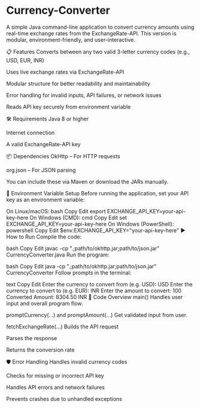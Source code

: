 # Currency-Converter

A simple Java command-line application to convert currency amounts using real-time exchange rates from the ExchangeRate-API. This version is modular, environment-friendly, and user-interactive.

📋 Features
Converts between any two valid 3-letter currency codes (e.g., USD, EUR, INR)

Uses live exchange rates via ExchangeRate-API

Modular structure for better readability and maintainability

Error handling for invalid inputs, API failures, or network issues

Reads API key securely from environment variable

🛠️ Requirements
Java 8 or higher

Internet connection

A valid ExchangeRate-API key

📦 Dependencies
OkHttp – For HTTP requests

org.json – For JSON parsing

You can include these via Maven or download the JARs manually.

🔑 Environment Variable Setup
Before running the application, set your API key as an environment variable:

On Linux/macOS:
bash
Copy
Edit
export EXCHANGE_API_KEY=your-api-key-here
On Windows (CMD):
cmd
Copy
Edit
set EXCHANGE_API_KEY=your-api-key-here
On Windows (PowerShell):
powershell
Copy
Edit
$env:EXCHANGE_API_KEY="your-api-key-here"
▶️ How to Run
Compile the code:

bash
Copy
Edit
javac -cp ".;path/to/okhttp.jar;path/to/json.jar" CurrencyConverter.java
Run the program:

bash
Copy
Edit
java -cp ".;path/to/okhttp.jar;path/to/json.jar" CurrencyConverter
Follow prompts in the terminal:

text
Copy
Edit
Enter the currency to convert from (e.g. USD): USD
Enter the currency to convert to (e.g. EUR): INR
Enter the amount to convert: 100
Converted Amount: 8304.50 INR
📄 Code Overview
main()
Handles user input and overall program flow.

promptCurrency(...) and promptAmount(...)
Get validated input from user.

fetchExchangeRate(...)
Builds the API request

Parses the response

Returns the conversion rate

🛡️ Error Handling
Handles invalid currency codes

Checks for missing or incorrect API key

Handles API errors and network failures

Prevents crashes due to unhandled exceptions
